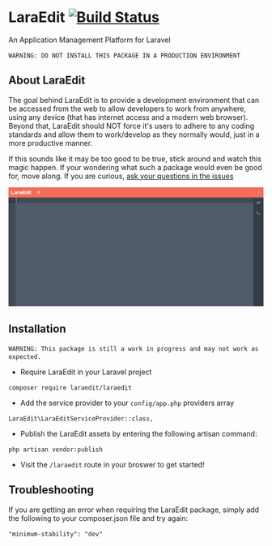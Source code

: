 # LaraEdit [![Build Status](https://travis-ci.org/laraedit/laraedit.svg?branch=master)](https://travis-ci.org/laraedit/laraedit)
An Application Management Platform for Laravel

```
WARNING: DO NOT INSTALL THIS PACKAGE IN A PRODUCTION ENVIRONMENT
```

## About LaraEdit
The goal behind LaraEdit is to provide a development environment that can be accessed from the web to allow developers to work from anywhere, using any device (that has internet access and a modern web browser). Beyond that, LaraEdit should NOT force it's users to adhere to any coding standards and allow them to work/develop as they normally would, just in a more productive manner.

If this sounds like it may be too good to be true, stick around and watch this magic happen. If your wondering what such a package would even be good for, move along. If you are curious, [ask your questions in the issues](https://github.com/laraedit/laraedit/issues)

![LaraEdit v0.0.1 Screenshot](laraedit-v0.0.1.png)

## Installation
```
WARNING: This package is still a work in progress and may not work as expected. 
```
- Require LaraEdit in your Laravel project
```
composer require laraedit/laraedit
```
- Add the service provider to your `config/app.php` providers array
```
LaraEdit\LaraEditServiceProvider::class,
```
- Publish the LaraEdit assets by entering the following artisan command:
```
php artisan vendor:publish
```
- Visit the `/laraedit` route in your broswer to get started!

## Troubleshooting
If you are getting an error when requiring the LaraEdit package, simply add the following to your composer.json file and try again:
```
"minimum-stability": "dev"
```
